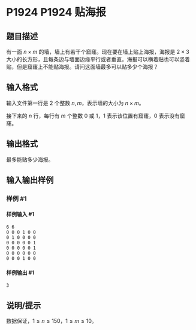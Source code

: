 # P1924 P1924 贴海报

## 题目描述

有一面 $n\times m$ 的墙，墙上有若干个窟窿。现在要在墙上贴上海报，海报是 $2\times 3$ 大小的长方形，且每条边与墙面边缘平行或者垂直。海报可以横着贴也可以竖着贴，但是窟窿上不能贴海报。请问这面墙最多可以贴多少个海报？

## 输入格式

输入文件第一行是 $2$ 个整数 $n,m$，表示墙的大小为 $n\times m$。

接下来的 $n$ 行，每行有 $m$ 个整数 $0$ 或 $1$，$1$ 表示该位置有窟窿，$0$ 表示没有窟窿。

## 输出格式

最多能贴多少海报。

## 输入输出样例

### 样例 #1

#### 样例输入 #1

```
6 6
0 0 0 1 0 0 
0 1 0 0 0 0
0 0 0 0 0 1
0 0 0 0 0 1
0 0 0 0 0 0
0 0 0 1 0 0
```

#### 样例输出 #1

```
3
```

## 说明/提示

数据保证，$1\leq n\leq 150$，$1\leq m\leq 10$。
